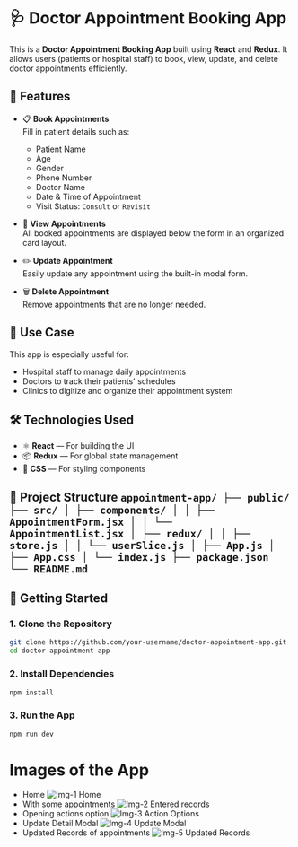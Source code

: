 # 🩺 Doctor Appointment Booking App

This is a **Doctor Appointment Booking App** built using **React** and **Redux**. It allows users (patients or hospital staff) to book, view, update, and delete doctor appointments efficiently.

## 📌 Features

- 📋 **Book Appointments**  
  Fill in patient details such as:
  - Patient Name  
  - Age  
  - Gender  
  - Phone Number  
  - Doctor Name  
  - Date & Time of Appointment  
  - Visit Status: `Consult` or `Revisit`

- 📇 **View Appointments**  
  All booked appointments are displayed below the form in an organized card layout.

- ✏️ **Update Appointment**  
  Easily update any appointment using the built-in modal form.

- 🗑️ **Delete Appointment**  
  Remove appointments that are no longer needed.

## 🏥 Use Case

This app is especially useful for:
- Hospital staff to manage daily appointments
- Doctors to track their patients' schedules
- Clinics to digitize and organize their appointment system

## 🛠️ Technologies Used

- ⚛️ **React** — For building the UI
- 📦 **Redux** — For global state management
- 🎨 **CSS** — For styling components


## 📁 Project Structure ``` appointment-app/ ├── public/ ├── src/ │ ├── components/ │ │ ├── AppointmentForm.jsx │ │ └── AppointmentList.jsx │ ├── redux/ │ │ ├── store.js │ │ └── userSlice.js │ ├── App.js │ ├── App.css │ └── index.js ├── package.json └── README.md ```

## 🚀 Getting Started

### 1. Clone the Repository

```bash
git clone https://github.com/your-username/doctor-appointment-app.git
cd doctor-appointment-app
```
### 2. Install Dependencies
```bash
npm install
```
### 3. Run the App
```bash
npm run dev
```

# Images of the App
- Home
![Img-1 Home](https://github.com/user-attachments/assets/d38492c3-aeee-44fa-b938-7aa1e88f8a38)
- With some appointments
![Img-2 Entered records](https://github.com/user-attachments/assets/3143fff8-d147-42e3-9d1d-7ed0d965a273)
- Opening actions option
![Img-3 Action Options](https://github.com/user-attachments/assets/a07e2844-8d6d-49c9-b681-b545a68db19a)
- Update Detail Modal
![Img-4 Update Modal](https://github.com/user-attachments/assets/92dff2c1-bc7e-407e-9e84-f42d9e39df47)
- Updated Records of appointments
![Img-5 Updated Records](https://github.com/user-attachments/assets/1a7f5b42-b262-46f7-9776-b8334edb7923)
